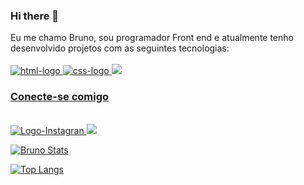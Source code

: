 ### Hi there 👋

Eu me chamo Bruno, sou programador Front end e atualmente tenho desenvolvido projetos com as seguintes tecnologias:
<br>
<br>
<a href=" https://google.com">
    <img src="https://img.shields.io/badge/HTML-239120?style=for-the-badge&logo=html5&logoColor=white" alt="html-logo" />
<a href=" https://google.com">
    <img src="https://img.shields.io/badge/CSS-239120?&style=for-the-badge&logo=css3&logoColor=white" alt="css-logo" />
<a href=" https://google.com">
    <img src="https://img.shields.io/badge/JavaScript-323330?style=for-the-badge&logo=javascript&logoColor=F7DF1E" />
<br>
<h3> Conecte-se comigo </h3> 
<br>
<a href="https://www.instagram.com/brunosilvaguimaraes/"/>
    <img src="https://img.shields.io/badge/Instagram-E4405F?style=for-the-badge&logo=instagram&logoColor=white" alt="Logo-Instagran"/> 
<a href=" https://www.linkedin.com/in/bruno-da-silva-santana/"/>
    <img src="https://img.shields.io/badge/LinkedIn-0077B5?style=for-the-badge&logo=linkedin&logoColor=white"/>

[![Bruno Stats](https://github-readme-stats.vercel.app/api?username=Brunogitguimaraes)](https://github.com/anuraghazra/github-readme-stats)

[![Top Langs](https://github-readme-stats.vercel.app/api/top-langs/?username=anuraghazra)](https://github.com/anuraghazra/github-readme-stats)
